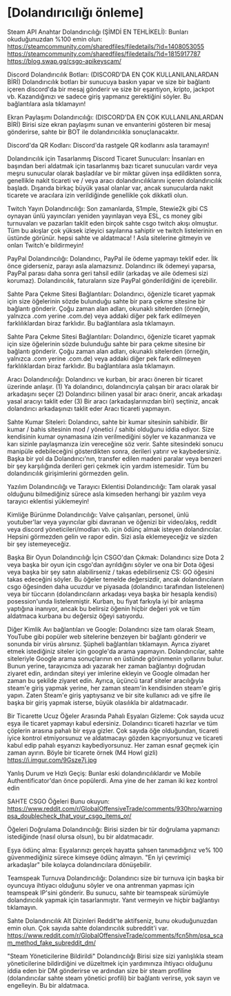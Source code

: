 # [Dolandırıcılığı önleme]

Steam API Anahtar Dolandırıcılığı (ŞİMDİ EN TEHLİKELİ): Bunları okuduğunuzdan %100 emin olun: https://steamcommunity.com/sharedfiles/filedetails/?id=1408053055 https://steamcommunity.com/sharedfiles/filedetails/?id=1815917787 https://blog.swap.gg/csgo-apikeyscam/


Discord Dolandırıcılık Botları: (DISCORD'DA EN ÇOK KULLANILANLARDAN BİRİ) Dolandırıcılık botları bir sunucuya baskın yapar ve size bir bağlantı içeren discord'da bir mesaj gönderir ve size bir eşantiyon, kripto, jackpot vb. Kazandığınızı ve sadece giriş yapmanız gerektiğini söyler. Bu bağlantılara asla tıklamayın!


Ekran Paylaşımı Dolandırıcılığı: (DISCORD'DA EN ÇOK KULLANILANLARDAN BİRİ) Birisi size ekran paylaşımı sunan ve envanterini gösteren bir mesaj gönderirse, sahte bir BOT ile dolandırıcılıkla sonuçlanacaktır.


Discord'da QR Kodları: Discord'da rastgele QR kodlarını asla taramayın!


Dolandırıcılık için Tasarlanmış Discord Ticaret Sunucuları: İnsanları en başından beri aldatmak için tasarlanmış bazı ticaret sunucuları vardır veya meşru sunucular olarak başladılar ve bir miktar güven inşa edildikten sonra, genellikle nakit ticareti ve / veya aracı dolandırıcılıklarını içeren dolandırıcılık başladı. Dışarıda birkaç büyük yasal olanlar var, ancak sunucularda nakit ticarete ve aracılara izin verildiğinde genellikle çok dikkatli olun.


Twitch Yayın Dolandırıcılığı: Son zamanlarda, S1mple, Stewie2k gibi CS oynayan ünlü yayıncıları yeniden yayınlayan veya ESL, cs money gibi turnuvaları ve pazarları taklit eden birçok sahte csgo twitch akışı olmuştur. Tüm bu akışlar çok yüksek izleyici sayılarına sahiptir ve twitch listelerinin en üstünde görünür. hepsi sahte ve aldatmaca! ! Asla sitelerine gitmeyin ve onları Twitch'e bildirmeyin!


PayPal Dolandırıcılığı: Dolandırıcı, PayPal ile ödeme yapmayı teklif eder. İlk önce giderseniz, parayı asla alamazsınız. Dolandırıcı ilk ödemeyi yaparsa, PayPal parası daha sonra geri tahsil edilir (arkadaş ve aile ödemesi sizi korumaz). Dolandırıcılık, faturaların size PayPal gönderildiğini de içerebilir.


Sahte Para Çekme Sitesi Bağlantıları: Dolandırıcı, öğenizle ticaret yapmak için size öğelerinin sözde bulunduğu sahte bir para çekme sitesine bir bağlantı gönderir. Çoğu zaman alan adları, okunaklı sitelerden (örneğin, yalnızca .com yerine .com.de) veya addaki diğer pek fark edilmeyen farklılıklardan biraz farklıdır. Bu bağlantılara asla tıklamayın.


Sahte Para Çekme Sitesi Bağlantıları: Dolandırıcı, öğenizle ticaret yapmak için size öğelerinin sözde bulunduğu sahte bir para çekme sitesine bir bağlantı gönderir. Çoğu zaman alan adları, okunaklı sitelerden (örneğin, yalnızca .com yerine .com.de) veya addaki diğer pek fark edilmeyen farklılıklardan biraz farklıdır. Bu bağlantılara asla tıklamayın.


Aracı Dolandırıcılığı: Dolandırıcı ve kurban, bir aracı öneren bir ticaret üzerinde anlaşır. (1) Ya dolandırıcı, dolandırıcıyla çalışan bir aracı olarak bir arkadaşını seçer (2) Dolandırıcı bilinen yasal bir aracı önerir, ancak arkadaşı yasal aracıyı taklit eder (3) Bir aracı (arkadaşlarınızdan biri) seçtiniz, ancak dolandırıcı arkadaşınızı taklit eder Aracı ticareti yapmayın.


Sahte Kumar Siteleri: Dolandırıcı, sahte bir kumar sitesinin sahibidir. Bir kumar / bahis sitesinin mod / yönetici / sahibi olduğunu iddia ediyor. Size kendisinin kumar oynamasına izin verilmediğini söyler ve kazanmanıza ve karı sizinle paylaşmanıza izin vereceğine söz verir. Sahte sitesindeki sonucu manipüle edebileceğini gösterdikten sonra, derileri yatırır ve kaybedersiniz. Başka bir yol da Dolandırıcı'nın, transfer edilen madeni paralar veya benzeri bir şey karşılığında derileri geri çekmek için yardım istemesidir. Tüm bu dolandırıcılık girişimlerini görmezden gelin.


Yazılım Dolandırıcılığı ve Tarayıcı Eklentisi Dolandırıcılığı: Tam olarak yasal olduğunu bilmediğiniz sürece asla kimseden herhangi bir yazılım veya tarayıcı eklentisi yüklemeyin!


Kimliğe Bürünme Dolandırıcılığı: Valve çalışanları, personel, ünlü youtuber'lar veya yayıncılar gibi davranan ve öğenizi bir video/akış, reddit veya discord yöneticileri/modları vb. için ödünç almak isteyen dolandırıcılar. Hepsini görmezden gelin ve rapor edin. Sizi asla eklemeyeceğiz ve sizden bir şey istemeyeceğiz.


Başka Bir Oyun Dolandırıcılığı İçin CSGO'dan Çıkmak: Dolandırıcı size Dota 2 veya başka bir oyun için csgo'dan ayrıldığını söyler ve ona bir Dota öğesi veya başka bir şey satın alabilirseniz / takas edebilirseniz CS: GO öğesini takas edeceğini söyler. Bu öğeler temelde değersizdir, ancak dolandırıcıların csgo öğesinden daha ucuzdur ve piyasada (dolandırıcı tarafından listelenen) veya bir tüccarın (dolandırıcıların arkadaşı veya başka bir hesapla kendisi) posession'unda listelenmiştir. Kurban, bu fiyat farkıyla iyi bir anlaşma yaptığına inanıyor, ancak bu belirsiz öğenin hiçbir değeri yok ve tüm aldatmaca kurbana bu değersiz öğeyi satıyordu.


Diğer Kimlik Avı bağlantıları ve Google: Dolandırıcı size tam olarak Steam, YouTube gibi popüler web sitelerine benzeyen bir bağlantı gönderir ve sonunda bir virüs alırsınız. Şüpheli bağlantıları tıklamayın. Ayrıca ziyaret etmek istediğiniz siteler için google'da arama yapmayın. Dolandırıcılar, sahte siteleriyle Google arama sonuçlarının en üstünde görünmenin yollarını bulur. Bunun yerine, tarayıcınıza adı yazarak her zaman bağlantıyı doğrudan ziyaret edin, ardından siteyi yer imlerine ekleyin ve Google olmadan her zaman bu şekilde ziyaret edin. Ayrıca, üçüncü taraf siteler aracılığıyla steam'e giriş yapmak yerine, her zaman steam'in kendisinden steam'e giriş yapın. Zaten Steam'e giriş yaptıysanız ve bir site kullanıcı adı ve şifre ile başka bir giriş yapmak isterse, büyük olasılıkla bir aldatmacadır.


Bir Ticarette Ucuz Öğeler Arasında Pahalı Eşyaları Gizleme: Çok sayıda ucuz eşya ile ticaret yapmayı kabul edersiniz. Dolandırıcı ticareti hazırlar ve tüm çöplerin arasına pahalı bir eşya gizler. Çok sayıda öğe olduğundan, ticareti iyice kontrol etmiyorsunuz ve aldatmacayı gözden kaçırıyorsunuz ve ticareti kabul edip pahalı eşyanızı kaybediyorsunuz. Her zaman esnaf geçmek için zaman ayırın. Böyle bir ticarete örnek (M4 Howl gizli) https://i.imgur.com/9Gsze7j.jpg


Yanlış Durum ve Hızlı Geçiş: Bunlar eski dolandırıcılıklardır ve Mobile Authentificator'dan önce popülerdi. Ama yine de her zaman iki kez kontrol edin


SAHTE CSGO Öğeleri Bunu okuyun: https://www.reddit.com/r/GlobalOffensiveTrade/comments/930hro/warningpsa_doublecheck_that_your_csgo_items_or/


Öğeleri Doğrulama Dolandırıcılığı: Birisi sizden bir tür doğrulama yapmanızı istediğinde (nasıl olursa olsun), bu bir aldatmacadır.


Eşya ödünç alma: Eşyalarınızı gerçek hayatta şahsen tanımadığınız ve% 100 güvenmediğiniz sürece kimseye ödünç almayın. "En iyi çevrimiçi arkadaşlar" bile kolayca dolandırıcılara dönüşebilir.


Teamspeak Turnuva Dolandırıcılığı: Dolandırıcı size bir turnuva için başka bir oyuncuya ihtiyacı olduğunu söyler ve ona antrenman yapması için teamspeak IP'sini gönderir. Bu sunucu, sahte bir teamspeak sürümüyle dolandırıcılık yapmak için tasarlanmıştır. Yanıt vermeyin ve hiçbir bağlantıyı tıklamayın.


Sahte Dolandırıcılık Alt Dizinleri Reddit'te aktifseniz, bunu okuduğunuzdan emin olun. Çok sayıda sahte dolandırıcılık subreddit'i var. https://www.reddit.com/r/GlobalOffensiveTrade/comments/fcn5hm/psa_scam_method_fake_subreddit_dm/


"Steam Yöneticilerine Bildirildi" Dolandırıcılığı Birisi size sizi yanlışlıkla steam yöneticilerine bildirdiğini ve düzeltmek için yardımınıza ihtiyacı olduğunu iddia eden bir DM gönderirse ve ardından size bir steam profiline (dolandırıcılar sahte steam yönetici profili) bir bağlantı verirse, yok sayın ve engelleyin. Bu bir aldatmaca.
